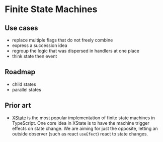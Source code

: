 ---
---

# Finite State Machines

## Use cases

- replace multiple flags that do not freely combine
- express a succession idea
- regroup the logic that was dispersed in handlers at one place
- think state then event

## Roadmap

- child states
- parallel states

## Prior art

- [XState](https://stately.ai/docs/xstate) is the most popular implementation of finite state machines in TypeScript. One core idea in XState is to have the machine trigger effects on state change. We are aiming for just the opposite, letting an outside observer (such as react `useEfect`) react to state changes.
